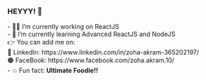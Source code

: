 ### HEYYY! 👋
<link rel="stylesheet" href="https://cdnjs.cloudflare.com/ajax/libs/font-awesome/4.7.0/css/font-awesome.min.css">
- 👩‍💻 I’m currently working on ReactJS<br>
- 🌱 I’m currently learning Advanced ReactJS and NodeJS<br>
👉 You can add me on:<br>
🔵 LinkedIn: https://www.linkedin.com/in/zoha-akram-365202197/ <br> 
🟠 FaceBook: https://www.facebook.com/zoha.akram.10/ <br>
- 💥 Fun fact: <b>Ultimate Foodie!!<b>
